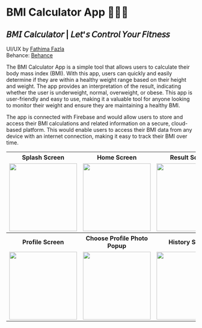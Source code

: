 # BMI Calculator App 🚴‍♀️📱
## 𝘉𝘔𝘐 𝘊𝘢𝘭𝘤𝘶𝘭𝘢𝘵𝘰𝘳 | 𝘓𝘦𝘵'𝘴 𝘊𝘰𝘯𝘵𝘳𝘰𝘭 𝘠𝘰𝘶𝘳 𝘍𝘪𝘵𝘯𝘦𝘴𝘴

UI/UX by [Fathima Fazla](https://www.linkedin.com/in/fathima-fazla/) <br>
Behance: [Behance](https://www.behance.net/gallery/158472653/BMI-Calculator-App)

The BMI Calculator App is a simple tool that allows users to calculate their body mass index (BMI). With this app, users can quickly and easily determine if they are within a healthy weight range based on their height and weight. The app provides an interpretation of the result, indicating whether the user is underweight, normal, overweight, or obese. This app is user-friendly and easy to use, making it a valuable tool for anyone looking to monitor their weight and ensure they are maintaining a healthy BMI. 

The app is connected with Firebase and would allow users to store and access their BMI calculations and related information on a secure, cloud-based platform. This would enable users to access their BMI data from any device with an internet connection, making it easy to track their BMI over time. 

<center>
<table>
  <tr>
    <th width=25%>Splash Screen</th>
    <th width=25%>Home Screen </th>
    <th width=25%>Result Screen </th>
    <th width=25%>Side Bar </th>
  </tr>
  <tr>
    <td><img src="https://github.com/MSahirullah/Project-Images/blob/main/BMI%20App/2.png" width="180"  ></td>
    <td><img src="https://github.com/MSahirullah/Project-Images/blob/main/BMI%20App/1.png" width="180" ></td>
    <td><img src="https://github.com/MSahirullah/Project-Images/blob/main/BMI%20App/3.png" width="180" ></td>
    <td><img src="https://github.com/MSahirullah/Project-Images/blob/main/BMI%20App/4.png" width="180" ></td>
  </tr>
    <tr>
    <th width=25%>Profile Screen</th>
    <th width=25%>Choose Profile Photo Popup </th>
    <th width=25%>History Screen </th>
    <th width=25%>Settings Screen </th>
  </tr>
  <tr>
    <td><img src="https://github.com/MSahirullah/Project-Images/blob/main/BMI%20App/5.png" width="180" ></td>
    <td><img src="https://github.com/MSahirullah/Project-Images/blob/main/BMI%20App/6.png" width="180" ></td>
    <td><img src="https://github.com/MSahirullah/Project-Images/blob/main/BMI%20App/7.png" width="180" ></td>
    <td><img src="https://github.com/MSahirullah/Project-Images/blob/main/BMI%20App/8.png" width="180" ></td>
  </tr>
</table>
 </center>
